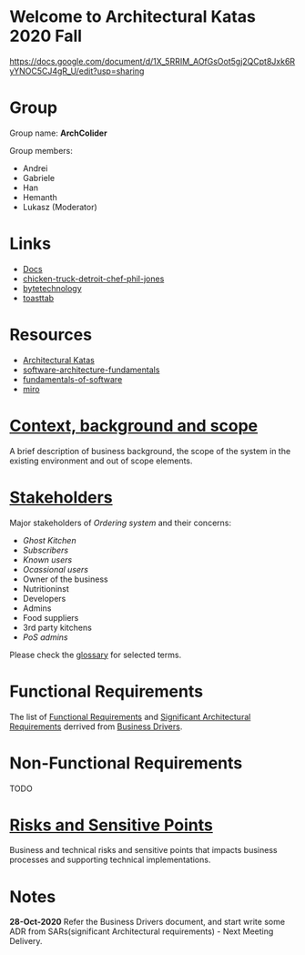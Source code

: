 # Welcome to Architectural Katas 2020 Fall

https://docs.google.com/document/d/1X_5RRIM_AOfGsOot5gj2QCpt8Jxk6RyYNOC5CJ4gR_U/edit?usp=sharing

# Group 
Group name: **ArchColider**

Group members:

* Andrei
* Gabriele
* Han
* Hemanth
* Lukasz (Moderator)

# Links

* [Docs](https://docs.google.com/document/d/1SML3n4JbpZV2PSLRpjaCvBvyUMVsFwlqAQF3VKd_oPU/edit)
* [chicken-truck-detroit-chef-phil-jones](https://eu.freep.com/story/entertainment/dining/mark-kurlyandchik/2020/06/11/chicken-truck-detroit-chef-phil-jones/5342730002/)
* [bytetechnology](https://bytetechnology.co/#how-it-works) 
* [toasttab](https://pos.toasttab.com/)

# Resources

* [Architectural Katas](https://learning.oreilly.com/live-training/courses/architectural-katas/0636920458463/)
* [software-architecture-fundamentals](https://learning.oreilly.com/videos/software-architecture-fundamentals/9781491998991?autoplay=false)
* [fundamentals-of-software](https://learning.oreilly.com/library/view/fundamentals-of-software/9781492043447/)
* [miro](https://miro.com/welcomeonboard/JzeNMo8BXm5oWYOtCLGZFglsv2lyOU8ja11uG8jXcMF6CpJ38sWLggDsPx697Mg4)

# [Context, background and scope](https://github.com/ldynia/archcolider/blob/master/Business%20goal%20and%20scope.md) 

A brief description of business background, the scope of the system in the existing environment and out of scope elements. 

# [Stakeholders](https://github.com/ldynia/archcolider/blob/master/Stakeholders.md)

Major stakeholders of _Ordering system_ and their concerns: 

- _Ghost Kitchen_ 
- _Subscribers_ 
- _Known users_ 
- _Ocassional users_ 
- Owner of the business  
- Nutritioninst 
- Developers 
- Admins 
- Food suppliers 
- 3rd party kitchens 
- _PoS admins_ 

Please check the [glossary](https://github.com/ldynia/archcolider/blob/master/Glossary.md) for selected terms.

# Functional Requirements

The list of [Functional Requirements](https://github.com/ldynia/archcolider/blob/master/Functional%20Requirements.md) and [Significant Architectural Requirements](https://github.com/ldynia/archcolider/blob/master/BusinessDrivers%20.md#significant-architectural-requirements-sar) derrived from [Business Drivers](https://github.com/ldynia/archcolider/blob/master/BusinessDrivers%20.md#business-drivers-bd). 

# Non-Functional Requirements
TODO

# [Risks and Sensitive Points](https://github.com/ldynia/archcolider/blob/master/RisksAndSensitivePoints.md)

Business and technical risks and sensitive points that impacts business processes and supporting technical implementations.

# Notes

**28-Oct-2020** Refer the Business Drivers document, and start write some ADR from SARs(significant Architectural requirements) - Next Meeting Delivery.


